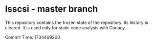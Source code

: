 # lsscsi - master branch

This repository contains the frozen state of the repository.
Its history is cleared. It is used only for static code
analysis with Codacy.

Commit Time: 1734469200